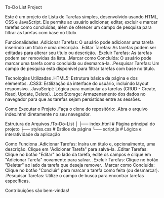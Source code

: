 To-Do List Project

Este é um projeto de Lista de Tarefas simples, desenvolvido usando HTML, CSS e JavaScript. Ele permite ao usuário adicionar, editar, excluir e marcar tarefas como concluídas, além de oferecer um campo de pesquisa para filtrar as tarefas com base no título.

Funcionalidades
.Adicionar Tarefas: O usuário pode adicionar uma tarefa inserindo um título e uma descrição.
.Editar Tarefas: As tarefas podem ser editadas para alterar seu título ou descrição.
.Excluir Tarefas: As tarefas podem ser removidas da lista.
.Marcar como Concluída: O usuário pode marcar uma tarefa como concluída ou desmarcá-la.
.Pesquisar Tarefas: Um campo de pesquisa está disponível para filtrar tarefas com base no título.

Tecnologias Utilizadas
.HTML5: Estrutura básica da página e dos elementos.
.CSS3: Estilização da interface do usuário, incluindo layout responsivo.
.JavaScript: Lógica para manipular as tarefas (CRUD - Create, Read, Update, Delete).
.LocalStorage: Armazenamento dos dados no navegador para que as tarefas sejam persistidas entre as sessões.

Como Executar o Projeto
.Faça o clone do repositório:
.Abra o arquivo index.html diretamente no seu navegador.

Estrutura de Arquivos
/To-Do-List
│
├── index.html           # Página principal do projeto
├── styles.css           # Estilos da página
└── script.js            # Lógica e interatividade da aplicação


Como Funciona
.Adicionar Tarefas: Insira um título e, opcionalmente, uma descrição. Clique em "Adicionar Tarefa" para salvá-la.
.Editar Tarefas: Clique no botão "Editar" ao lado da tarefa, edite os campos e clique em "Adicionar Tarefa" novamente para salvar.
.Excluir Tarefas: Clique no botão "Deletar" ao lado da tarefa que deseja remover.
.Marcar como Concluída: Clique no botão "Concluir" para marcar a tarefa como feita (ou desmarcar).
.Pesquisar Tarefas: Utilize o campo de busca para encontrar tarefas específicas.

Contribuições são bem-vindas!
